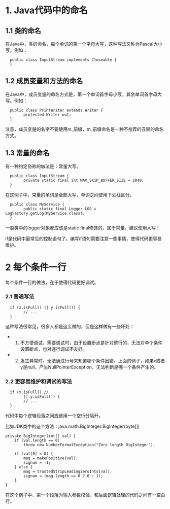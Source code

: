 # 1. Java代码中的命名
## 1.1 类的命名
在Java中，类的命名，每个单词的第一个字母大写，这种写法又称为Pascal大小写。例如：

      public class InputStream implements Closeable {
      }

## 1.2 成员变量和方法的命名
在Java中，成员变量的命名方式是，第一个单词首字母小写，其余单词首字母大写。例如：

      public class PrintWriter extends Writer {
            protected Writer out;
      }

注意，成员变量的名字不要使用m_前缀，m_前缀命名是一种不推荐的丑陋的命名方式。

## 1.3 常量的命名
有一种约定俗称的做法是：常量大写。

      public class InputStream {
            private static final int MAX_SKIP_BUFFER_SIZE = 2048;
      }

在这例子中，常量的单词是全部大写，单词之间使用下划线区分。

      public class MyService {
            public static final Logger LOG = LogFactory.getLog(MyService.class);
      }

一般类中的logger对象都应该是static final修饰的，属于常量，建议使用大写！

if是代码中最常见的控制语句了。编写if语句需要注意一些事情，使得代码更容易维护。

# 2 每个条件一行
每个条件一行的做法，在于使得代码更好调试。

### 2.1 普通写法

      if (x.isFull() || y.isFull()) {
            // ...
      }

这种写法很常见，很多人都是这么做的，但是这样做有一些坏处：
* 1) 不方便调试，需要调试时，由于设置断点是针对整行的，无法对单个条件设置断点，也对逐行调试不友好。
* 2) 发生异常时，无法通过行号来知道哪个条件出错。上面的例子，如果x或者y是null，产生NullPointerException，无法判断是哪一个条件产生的。

### 2.2 更容易维护和调试的写法

      if (x.isFull() //
            || y.isFull()) {
            // ...
      }

代码中每个逻辑段落之间应该用一个空行分隔开。

比如JDK类中的这个方法：java.math.BigInteger.BigInteger(byte[])

    private BigInteger(int[] val) {
        if (val.length == 0)
            throw new NumberFormatException("Zero length BigInteger");

        if (val[0] < 0) {
            mag = makePositive(val);
            signum = -1;
        } else {
            mag = trustedStripLeadingZeroInts(val);
            signum = (mag.length == 0 ? 0 : 1);
        }
    }

在这个例子中，第一个段落为输入参数校验，和后面逻辑处理的代码之间有一空白行。
